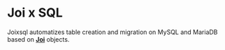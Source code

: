 # Joi x SQL

Joixsql automatizes table creation and migration on MySQL and MariaDB based on **[Joi](https://joi.dev/api)** objects.
